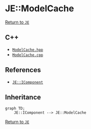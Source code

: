 # JE::ModelCache

[Return to `JE`](/docs/je.md)

## C++

- [`ModelCache.hpp`](/src/je/ModelCache.hpp)
- [`ModelCache.cpp`](/src/je/ModelCache.cpp)

## References

- [`JE::IComponent`](/docs/je/IComponent.md)

## Inheritance

```mermaid
graph TD;
    JE::IComponent --> JE::ModelCache
```

[Return to `JE`](/docs/je.md)